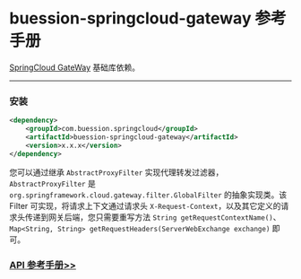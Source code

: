 # buession-springcloud-gateway 参考手册


[SpringCloud GateWay](https://spring.io/projects/spring-cloud-gateway) 基础库依赖。


---


### 安装

```xml
<dependency>
    <groupId>com.buession.springcloud</groupId>
    <artifactId>buession-springcloud-gateway</artifactId>
    <version>x.x.x</version>
</dependency>
```

您可以通过继承 `AbstractProxyFilter` 实现代理转发过滤器，`AbstractProxyFilter` 是 `org.springframework.cloud.gateway.filter.GlobalFilter` 的抽象实现类。该 Filter 可实现，将请求上下文通过请求头 `X-Request-Context`，以及其它定义的请求头传递到网关后端，您只需要重写方法 `String getRequestContextName()`、`Map<String, String> getRequestHeaders(ServerWebExchange exchange)` 即可。

### [API 参考手册>>](https://javadoc.io/static/com.buession.springcloud/buession-springcloud-gateway/2.2.0/)